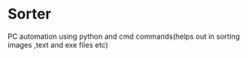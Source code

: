 # Sorter
PC automation using python and cmd commands(helps out in sorting images ,text and exe files etc)
